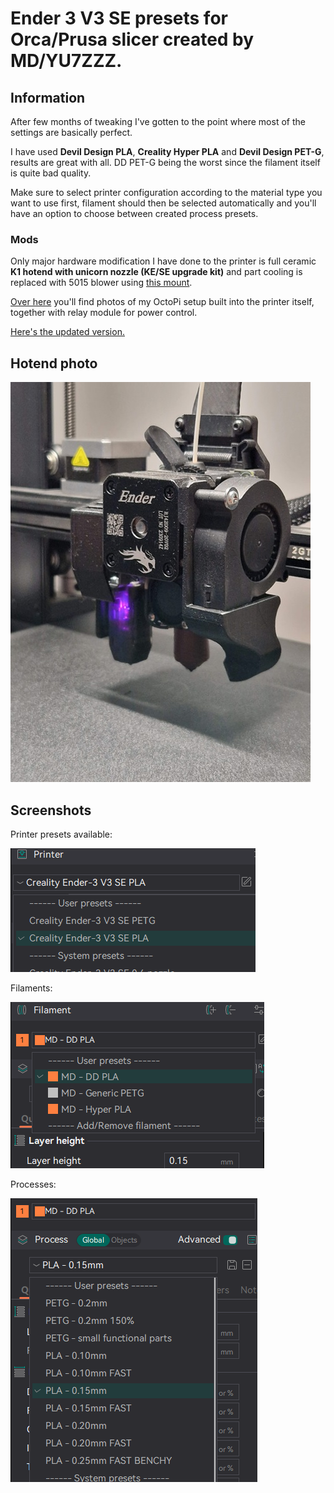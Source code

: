 # **Ender 3 V3 SE presets** for Orca/Prusa slicer created by **MD/YU7ZZZ**.

## Information
After few months of tweaking I've gotten to the point where most of the settings are basically perfect.

I have used  **Devil Design PLA**, **Creality Hyper PLA** and **Devil Design PET-G**, results are great with all. DD PET-G being the worst since the filament itself is quite bad quality.


Make sure to select printer configuration according to the material type you want to use first, filament should then be selected automatically and you'll have an option to choose between created process presets.

### Mods
Only major hardware modification I have done to the printer is full ceramic **K1 hotend with unicorn nozzle (KE/SE upgrade kit)** and part cooling is replaced with 5015 blower using [this mount](https://www.printables.com/model/814210-ender-3-v3-se-5015-blower-fan-ducts).

[Over here](https://www.reddit.com/r/Ender3V3SE/s/crWZ9WViXZ) you'll find photos of my OctoPi setup built into the printer itself, together with relay module for power control.

[Here's the updated version.](https://www.reddit.com/r/Ender3V3SE/s/SHhPTybRxz)

## Hotend photo

![Hotend](/Head.jpg?raw=true  "Hotend photo")

## Screenshots
Printer presets available:

![Printers](/Printers.png?raw=true "Printer presets")

Filaments:

![Filaments](/Filaments.png?raw=true "Filaments")

Processes:

![Processes](/Processes.png?raw=true "Processes")

